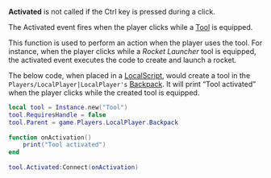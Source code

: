 **Activated** is not called if the Ctrl key is pressed during a click.

The Activated event fires when the player clicks while a [Tool](https://developer.roblox.com/en-us/api-reference/class/Tool) is equipped.

This function is used to perform an action when the player uses the tool. For instance, when the player clicks while a _Rocket Launcher_ tool is equipped, the activated event executes the code to create and launch a rocket.

The below code, when placed in a [LocalScript](https://developer.roblox.com/en-us/api-reference/class/LocalScript), would create a tool in the `Players/LocalPlayer|LocalPlayer's` [Backpack](https://developer.roblox.com/en-us/api-reference/class/Backpack). It will print “Tool activated” when the player clicks while the created tool is equipped.

```Lua
local tool = Instance.new("Tool")
tool.RequiresHandle = false
tool.Parent = game.Players.LocalPlayer.Backpack
 
function onActivation()
    print("Tool activated")
end
 
tool.Activated:Connect(onActivation)
```